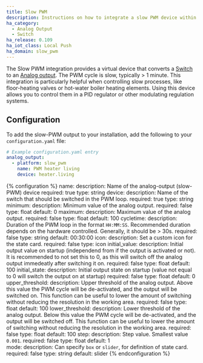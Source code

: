 ```yaml
---
title: Slow PWM
description: Instructions on how to integrate a slow PWM device within Home Assistant.
ha_category:
  - Analog Output
  - Switch
ha_release: 0.109
ha_iot_class: Local Push
ha_domain: slow_pwm
---
```

The Slow PWM integration provides a virtual device that converts a [Switch](#switch) to an [Analog output](#analog_output). The PWM cycle is slow, typically > 1 minute. This integration is particularly helpful when controlling slow processes, like floor-heating valves or hot-water boiler heating elements. Using this device allows you to control them in a PID regulator or other modulating regulation systems.

## Configuration

To add the slow-PWM output to your installation, add the following to your `configuration.yaml` file:
 
```yaml
# Example configuration.yaml entry
analog_output:
  - platform: slow_pwm
    name: PWM heater living
    device: heater.living
```

{% configuration %}
name:
  description: Name of the analog-output (slow-PWM) device
  required: true
  type: string
device:
  description: Name of the switch that should be switched in the PWM loop.
  required: true
  type: string
minimum: 
  description: Minimum value of the analog output.
  required: false
  type: float
  default: 0
maximum: 
  description: Maximum value of the analog output.
  required: false
  type: float
  default: 100
cycletime: 
  description: Duration of the PWM loop in the format `HH:MM:SS`. Recommended duration depends on the hardware controlled. Generally, it should be > 30s.
  required: false
  type: string
  default: 00:30:00
icon:
  description: Set a custom icon for the state card.
  required: false
  type: icon
initial_value: 
  description: Initial output value on startup (independend from if the output is activated or not). It is recommended to not set this to 0, as this will switch off the analog output immedeatly after switching it on.
  required: false
  type: float
  default: 100
initial_state: 
  description: Initial output state on startup (value not equal to 0 will switch the output on at startup)
  required: false
  type: float
  default: 0
upper_threshold:
  description: Upper threshold of the analog output. Above this value the PWM cycle will be de-activated, and the output will be switched on. This function can be useful to lower the amount of switching without reducing the resolution in the working area.
  required: false
  type: float
  default: 100
lower_threshold:
  description: Lower threshold of the analog output. Below this value the PWM cycle will be de-activated, and the output will be switched off.  This function can be useful to lower the amount of switching without reducing the resolution in the working area.
  required: false
  type: float
  default: 100
step:
  description: Step value. Smallest value `0.001`.
  required: false
  type: float
  default: 1  
mode:
  description: Can specify `box` or `slider`, for definition of state card.
  required: false
  type: string
  default: slider
{% endconfiguration %}
